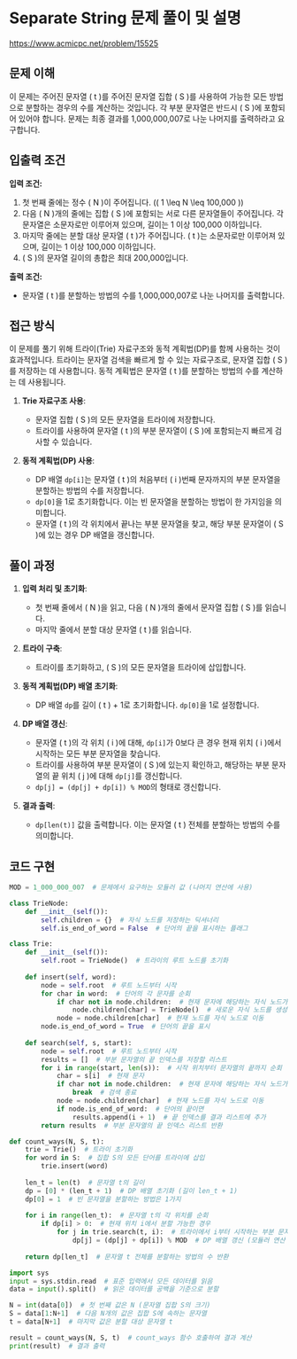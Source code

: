 # Separate String 문제 풀이 및 설명

https://www.acmicpc.net/problem/15525

## 문제 이해

이 문제는 주어진 문자열 \( t \)를 주어진 문자열 집합 \( S \)를 사용하여 가능한 모든 방법으로 분할하는 경우의 수를 계산하는 것입니다. 각 부분 문자열은 반드시 \( S \)에 포함되어 있어야 합니다. 문제는 최종 결과를 1,000,000,007로 나눈 나머지를 출력하라고 요구합니다.

## 입출력 조건

**입력 조건:**
1. 첫 번째 줄에는 정수 \( N \)이 주어집니다. (\( 1 \leq N \leq 100,000 \))
2. 다음 \( N \)개의 줄에는 집합 \( S \)에 포함되는 서로 다른 문자열들이 주어집니다. 각 문자열은 소문자로만 이루어져 있으며, 길이는 1 이상 100,000 이하입니다.
3. 마지막 줄에는 분할 대상 문자열 \( t \)가 주어집니다. \( t \)는 소문자로만 이루어져 있으며, 길이는 1 이상 100,000 이하입니다.
4. \( S \)의 문자열 길이의 총합은 최대 200,000입니다.

**출력 조건:**
- 문자열 \( t \)를 분할하는 방법의 수를 1,000,000,007로 나눈 나머지를 출력합니다.

## 접근 방식

이 문제를 풀기 위해 트라이(Trie) 자료구조와 동적 계획법(DP)를 함께 사용하는 것이 효과적입니다. 트라이는 문자열 검색을 빠르게 할 수 있는 자료구조로, 문자열 집합 \( S \)를 저장하는 데 사용합니다. 동적 계획법은 문자열 \( t \)를 분할하는 방법의 수를 계산하는 데 사용됩니다.

1. **Trie 자료구조 사용**:
   - 문자열 집합 \( S \)의 모든 문자열을 트라이에 저장합니다.
   - 트라이를 사용하여 문자열 \( t \)의 부분 문자열이 \( S \)에 포함되는지 빠르게 검사할 수 있습니다.

2. **동적 계획법(DP) 사용**:
   - DP 배열 `dp[i]`는 문자열 \( t \)의 처음부터 \( i \)번째 문자까지의 부분 문자열을 분할하는 방법의 수를 저장합니다.
   - `dp[0]`을 1로 초기화합니다. 이는 빈 문자열을 분할하는 방법이 한 가지임을 의미합니다.
   - 문자열 \( t \)의 각 위치에서 끝나는 부분 문자열을 찾고, 해당 부분 문자열이 \( S \)에 있는 경우 DP 배열을 갱신합니다.

## 풀이 과정

1. **입력 처리 및 초기화**:
   - 첫 번째 줄에서 \( N \)을 읽고, 다음 \( N \)개의 줄에서 문자열 집합 \( S \)를 읽습니다.
   - 마지막 줄에서 분할 대상 문자열 \( t \)를 읽습니다.

2. **트라이 구축**:
   - 트라이를 초기화하고, \( S \)의 모든 문자열을 트라이에 삽입합니다.

3. **동적 계획법(DP) 배열 초기화**:
   - DP 배열 `dp`를 길이 \( t \) + 1로 초기화합니다. `dp[0]`을 1로 설정합니다.

4. **DP 배열 갱신**:
   - 문자열 \( t \)의 각 위치 \( i \)에 대해, `dp[i]`가 0보다 큰 경우 현재 위치 \( i \)에서 시작하는 모든 부분 문자열을 찾습니다.
   - 트라이를 사용하여 부분 문자열이 \( S \)에 있는지 확인하고, 해당하는 부분 문자열의 끝 위치 \( j \)에 대해 `dp[j]`를 갱신합니다.
   - `dp[j] = (dp[j] + dp[i]) % MOD`의 형태로 갱신합니다.

5. **결과 출력**:
   - `dp[len(t)]` 값을 출력합니다. 이는 문자열 \( t \) 전체를 분할하는 방법의 수를 의미합니다.

## 코드 구현
```python
MOD = 1_000_000_007  # 문제에서 요구하는 모듈러 값 (나머지 연산에 사용)

class TrieNode:
    def __init__(self()):
        self.children = {}  # 자식 노드를 저장하는 딕셔너리
        self.is_end_of_word = False  # 단어의 끝을 표시하는 플래그

class Trie:
    def __init__(self()):
        self.root = TrieNode()  # 트라이의 루트 노드를 초기화
    
    def insert(self, word):
        node = self.root  # 루트 노드부터 시작
        for char in word:  # 단어의 각 문자를 순회
            if char not in node.children:  # 현재 문자에 해당하는 자식 노드가 없으면
                node.children[char] = TrieNode()  # 새로운 자식 노드를 생성
            node = node.children[char]  # 현재 노드를 자식 노드로 이동
        node.is_end_of_word = True  # 단어의 끝을 표시
    
    def search(self, s, start):
        node = self.root  # 루트 노드부터 시작
        results = []  # 부분 문자열의 끝 인덱스를 저장할 리스트
        for i in range(start, len(s)):  # 시작 위치부터 문자열의 끝까지 순회
            char = s[i]  # 현재 문자
            if char not in node.children:  # 현재 문자에 해당하는 자식 노드가 없으면
                break  # 검색 종료
            node = node.children[char]  # 현재 노드를 자식 노드로 이동
            if node.is_end_of_word:  # 단어의 끝이면
                results.append(i + 1)  # 끝 인덱스를 결과 리스트에 추가
        return results  # 부분 문자열의 끝 인덱스 리스트 반환

def count_ways(N, S, t):
    trie = Trie()  # 트라이 초기화
    for word in S:  # 집합 S의 모든 단어를 트라이에 삽입
        trie.insert(word)
    
    len_t = len(t)  # 문자열 t의 길이
    dp = [0] * (len_t + 1)  # DP 배열 초기화 (길이 len_t + 1)
    dp[0] = 1  # 빈 문자열을 분할하는 방법은 1가지
    
    for i in range(len_t):  # 문자열 t의 각 위치를 순회
        if dp[i] > 0:  # 현재 위치 i에서 분할 가능한 경우
            for j in trie.search(t, i):  # 트라이에서 i부터 시작하는 부분 문자열 검색
                dp[j] = (dp[j] + dp[i]) % MOD  # DP 배열 갱신 (모듈러 연산 적용)
    
    return dp[len_t]  # 문자열 t 전체를 분할하는 방법의 수 반환

import sys
input = sys.stdin.read  # 표준 입력에서 모든 데이터를 읽음
data = input().split()  # 읽은 데이터를 공백을 기준으로 분할

N = int(data[0])  # 첫 번째 값은 N (문자열 집합 S의 크기)
S = data[1:N+1]  # 다음 N개의 값은 집합 S에 속하는 문자열
t = data[N+1]  # 마지막 값은 분할 대상 문자열 t

result = count_ways(N, S, t)  # count_ways 함수 호출하여 결과 계산
print(result)  # 결과 출력

